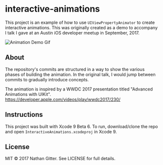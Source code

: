 # interactive-animations

This project is an example of how to use `UIViewPropertyAnimator` to create interactive animations.
This was originally created as a demo to accompany I talk I gave at an Austin iOS developer meetup in September, 2017.

![Animation Demo Gif](demo.gif)

## About

The repository's commits are structured in a way to show the various phases of building the animation.
In the original talk, I would jump between commits to gradually introduce concepts.

The animation is inspired by a WWDC 2017 presentation titled "Advanced Animations with UIKit".
https://developer.apple.com/videos/play/wwdc2017/230/

## Instructions

This project was built with Xcode 9 Beta 6. To run, download/clone the repo and open `InteractiveAnimations.xcodeproj` in Xcode 9.

## License

MIT © 2017 Nathan Gitter. See LICENSE for full details.
